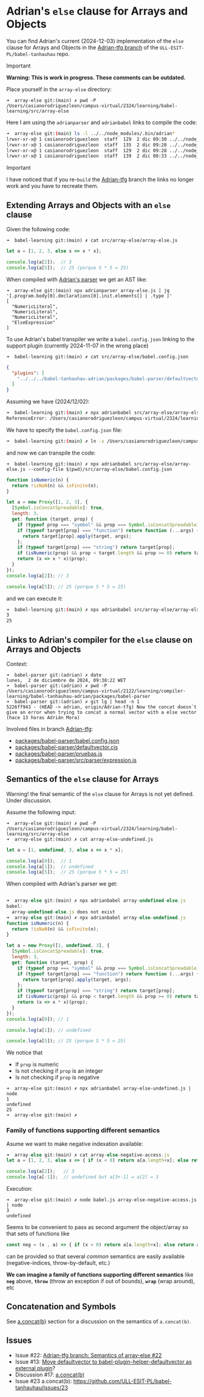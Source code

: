 # Adrian's `else` clause for Arrays and Objects

You can find Adrian's current (2024-12-03) implementation of the `else` clause
for Arrays and Objects in the [Adrian-tfg branch](https://github.com/ULL-ESIT-PL/babel-tanhauhau/tree/Adrian-tfg/packages/babel-parser) of the `ULL-ESIT-PL/babel-tanhauhau` repo. 

> [!IMPORTANT]
> **Warning: This is work in progress. These comments can be outdated.**

Place yourself in the `array-else` directory: 

```
➜  array-else git:(main) ✗ pwd -P
/Users/casianorodriguezleon/campus-virtual/2324/learning/babel-learning/src/array-else
```
Here I am using the `adrianparser` and `adrianbabel` links to compile the code:

```bash
➜  array-else git:(main) ls -l ../../node_modules/.bin/adrian*
lrwxr-xr-x@ 1 casianorodriguezleon  staff  129  2 dic 09:30 ../../node_modules/.bin/adrianbabel -> /Users/casianorodriguezleon/campus-virtual/2425/learning/compiler-learning/babel-tanhauhau-adrian/packages/babel-cli/bin/babel.js
lrwxr-xr-x@ 1 casianorodriguezleon  staff  135  2 dic 09:20 ../../node_modules/.bin/adrianbabelcompiled -> /Users/casianorodriguezleon/campus-virtual/2425/learning/compiler-learning/babel-tanhauhau-adrian/packages/babel-cli/lib/babel/index.js
lrwxr-xr-x@ 1 casianorodriguezleon  staff  129  2 dic 09:28 ../../node_modules/.bin/adrianbabelsrc -> /Users/casianorodriguezleon/campus-virtual/2425/learning/compiler-learning/babel-tanhauhau-adrian/packages/babel-cli/bin/babel.js
lrwxr-xr-x@ 1 casianorodriguezleon  staff  139  2 dic 08:33 ../../node_modules/.bin/adrianparser -> /Users/casianorodriguezleon/campus-virtual/2122/learning/compiler-learning/babel-tanhauhau-adrian/packages/babel-parser/bin/babel-parser.js
```

> [!IMPORTANT] 
> I have noticed that if you re-`build` the [Adrian-tfg](https://github.com/ULL-ESIT-PL/babel-tanhauhau/tree/Adrian-tfg/packages/babel-parser) branch the links no longer work and you have to recreate them. 



## Extending Arrays and Objects with an `else` clause

Given the following code:

`➜  babel-learning git:(main) ✗ cat src/array-else/array-else.js`
```javascript
let a = [1, 2, 3, else x => x * x];

console.log(a[2]);  // 3
console.log(a[5]);  // 25 (porque 5 * 5 = 25)
```

When compiled with [Adrian's parser](https://github.com/ULL-ESIT-PL/babel-tanhauhau/blob/Adrian-tfg/packages/babel-parser/src/parser/expression.js) we get an AST like:

```
➜  array-else git:(main) npx adrianparser array-else.js | jq '[.program.body[0].declarations[0].init.elements[] | .type ]'      
[
  "NumericLiteral",
  "NumericLiteral",
  "NumericLiteral",
  "ElseExpression"
]
```

To use Adrian's babel transpiler we write a `babel.config.json` linking to the support plugin (currently 2024-11-07 in the wrong place)

`➜  babel-learning git:(main) ✗ cat src/array-else/babel.config.json`
```json
{
  "plugins": [ 
    "../../../babel-tanhauhau-adrian/packages/babel-parser/defaultvector.cjs"
  ]
}
```
Assuming we have (2024/12/02):

```bash
➜  babel-learning git:(main) ✗ npx adrianbabel src/array-else/array-else.js                                         
ReferenceError: /Users/casianorodriguezleon/campus-virtual/2324/learning/babel-learning/src/array-else/array-else.js: unknown node of type "ElseExpression" with constructor "Object"
```

We have to specify the `babel.config.json` file:

```bash
➜  babel-learning git:(main) ✗ ln -s /Users/casianorodriguezleon/campus-virtual/2425/learning/compiler-learning/babel-tanhauhau-adrian/packages/babel-cli/bin/babel.js node_modules/.bin/adrianbabel
```

and now we can transpile the code:

`➜  babel-learning git:(main) ✗ npx adrianbabel src/array-else/array-else.js --config-file $(pwd)/src/array-else/babel.config.json 
`
```js 
function isNumeric(n) {
  return !isNaN(n) && isFinite(n);
}

let a = new Proxy([1, 2, 3], {
  [Symbol.isConcatSpreadable]: true,
  length: 3,
  get: function (target, prop) {
    if (typeof prop === "symbol" && prop === Symbol.isConcatSpreadable) return true;
    if (typeof target[prop] === "function") return function (...args) {
      return target[prop].apply(target, args);
    };
    if (typeof target[prop] === "string") return target[prop];
    if (isNumeric(prop) && prop < target.length && prop >= 0) return target[prop];
    return (x => x * x)(prop);
  }
});
console.log(a[2]); // 3

console.log(a[5]); // 25 (porque 5 * 5 = 25)
```

and we can execute it:

```bash
➜  babel-learning git:(main) ✗ npx adrianbabel src/array-else/array-else.js --config-file $(pwd)/src/array-else/babel.config.json | node -
3
25
```

## Links to Adrian's compiler for the `else` clause on Arrays and Objects

Context:

```
➜  babel-parser git:(adrian) ✗ date
lunes,  2 de diciembre de 2024, 09:38:22 WET
➜  babel-parser git:(adrian) ✗ pwd -P
/Users/casianorodriguezleon/campus-virtual/2122/learning/compiler-learning/babel-tanhauhau-adrian/packages/babel-parser
➜  babel-parser git:(adrian) ✗ git lg | head -n 1
5226ff943 - (HEAD -> adrian, origin/Adrian-tfg) Now the concat doesn´t give an error when trying to concat a normal vector with a else vector (hace 13 horas Adrián Mora)
```

Involved files in branch [Adrian-tfg](https://github.com/ULL-ESIT-PL/babel-tanhauhau/blob/Adrian-tfg):

- [packages/babel-parser/babel.config.json](https://github.com/ULL-ESIT-PL/babel-tanhauhau/blob/Adrian-tfg/packages/babel-parser/babel.config.json)
- [packages/babel-parser/defaultvector.cjs](https://github.com/ULL-ESIT-PL/babel-tanhauhau/blob/Adrian-tfg/packages/babel-parser/defaultvector.cjs)
- [packages/babel-parser/pruebas.js](https://github.com/ULL-ESIT-PL/babel-tanhauhau/blob/Adrian-tfg/packages/babel-parser/pruebas.js)
- [packages/babel-parser/src/parser/expression.js](https://github.com/ULL-ESIT-PL/babel-tanhauhau/blob/Adrian-tfg/packages/babel-parser/src/parser/expression.js#L2079-L2091)


## Semantics of the `else` clause for Arrays 

Warning! the final semantic of the `else` clause for Arrays is not yet defined.
Under discussion.

Assume the following input:

``` 
➜  array-else git:(main) ✗ pwd -P
/Users/casianorodriguezleon/campus-virtual/2324/learning/babel-learning/src/array-else
➜  array-else git:(main) ✗ cat array-else-undefined.js 
```
```javascript
let a = [1, undefined, 3, else x => x * x];

console.log(a[0]);  // 1
console.log(a[1]);  // undefined
console.log(a[5]);  // 25 (porque 5 * 5 = 25)
```
  
When compiled with Adrian's parser we get:
  
```javascript
                                                                    
➜  array-else git:(main) ✗ npx adrianbabel array-undefined-else.js 
babel:
  array-undefined-else.js does not exist
➜  array-else git:(main) ✗ npx adrianbabel array-else-undefined.js 
function isNumeric(n) {
  return !isNaN(n) && isFinite(n);
}

let a = new Proxy([1, undefined, 3], {
  [Symbol.isConcatSpreadable]: true,
  length: 3,
  get: function (target, prop) {
    if (typeof prop === "symbol" && prop === Symbol.isConcatSpreadable) return true;
    if (typeof target[prop] === "function") return function (...args) {
      return target[prop].apply(target, args);
    };
    if (typeof target[prop] === "string") return target[prop];
    if (isNumeric(prop) && prop < target.length && prop >= 0) return target[prop];
    return (x => x * x)(prop);
  }
});
console.log(a[0]); // 1

console.log(a[1]); // undefined

console.log(a[5]); // 25 (porque 5 * 5 = 25)
```


We notice that

- If `prop` is numeric
- Is not checking if `prop` is an integer
- Is not checking if `prop` is negative


```
➜  array-else git:(main) ✗ npx adrianbabel array-else-undefined.js | node
1
undefined
25
➜  array-else git:(main) ✗ 
```

### Family of functions supporting different semantics

Asume  we want to make negative indexation available:

```js
➜  array-else git:(main) ✗ cat array-else-negative-access.js
let a = [1, 2, 3, else x => { if (x < 0) return a[a.length+x]; else return a[x]; }];

console.log(a[2]);   // 3
console.log(a[-1]);  // undefined but a[3+-1] = a[2] = 3
```

Execution:

```                                                                                            
➜  array-else git:(main) ✗ node babel.js array-else-negative-access.js | node
3
undefined
```

Seems to be convenient to pass as second argument the object/array so that
sets of functions like

```js
const neg = (x , a) => { if (x < 0) return a[a.length+x]; else return a[x]; }
```

can be provided so that several *common* semantics are easily available (negative-indices, throw-by-default, etc.)

**We can imagine a family of functions supporting different semantics** like **`neg`** above, **`throw`** (throw an exception if out of bounds), **`wrap`** (wrap around), etc


## Concatenation and Symbols

See [a.concat(b)](aconcatb/README.md) section for a discussion on the semantics of `a.concat(b)`.

## Issues

- Issue #22: [Adrian-tfg branch: Semantics of array-else #22](https://github.com/ULL-ESIT-PL/babel-tanhauhau/issues/22)
- Issue #13: [Move defaultvector to babel-plugin-helper-defaultvector as external plugin](https://github.com/ULL-ESIT-PL/babel-tanhauhau/issues/13)?
- Discussion #17: [a.concat(b)](https://github.com/ULL-ESIT-PL/babel-tanhauhau/discussions/17)
- Issue #23 a.concat(b): https://github.com/ULL-ESIT-PL/babel-tanhauhau/issues/23